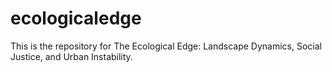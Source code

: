 # ecologicaledge
 
This is the repository for The Ecological Edge: Landscape Dynamics, Social Justice, and Urban Instability.